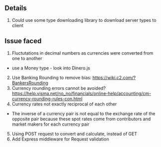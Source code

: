 
## Details 

1. Could use some type downloading library to download server types to client


## Issue faced 
1. Fluctutations in decimal numbers as currencies were converted from one to another
  - use a Money type - look into Dinero.js
2. Use Banking Rounding to remove bias: https://wiki.c2.com/?BankersRounding 
3. Currency rounding errors cannot be avoided? https://help.visma.net/no_no/financials/online-help/accounting/cm-currency-rounding-rules-con.html
4. Currency rates not exactly reciprocal of each other
  - The inverse of a currency pair is not equal to the exchange rate of the opposite pair because these spot rates come from contributors and market makers for each currency pair
5. Using POST request to convert and calculate, instead of GET
6. Add Express middleware for Request validation
